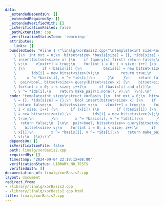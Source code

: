 ```yaml
---
data:
  _extendedDependsOn: []
  _extendedRequiredBy: []
  _extendedVerifiedWith: []
  _isVerificationFailed: false
  _pathExtension: cpp
  _verificationStatusIcon: ':warning:'
  attributes:
    links: []
  bundledCode: "#line 1 \"linalg/xorBasis2.cpp\"\ntemplate<int size>\nstruct xorBasis\
    \ {\n  int nxt = 0;\n  bitset<size> *basis[size] = {}, *ids[size] = {};\n  bool\
    \ insert(bitset<size> x) {\n    if (query(x).first) return false;\n    bitset<size>\
    \ v;\n    v[nxt++] = true;\n    for(int i = 0; i < size; i++) {\n      if (x[i])\
    \ {\n        if (!basis[i]) {\n          basis[i] = new bitset<size>(x);\n   \
    \       ids[i] = new bitset<size>(v);\n          return true;\n        }\n   \
    \     x ^= *basis[i], v ^= *ids[i];\n      }\n    }\n    return false;\n  }\n\n\
    \  pair<bool, bitset<size>> query(bitset<size> x) {\n    bitset<size> v;\n   \
    \ for(int i = 0; i < size; i++)\n      if (basis[i] and x[i])\n        x ^= *basis[i],\
    \ v ^= *ids[i];\n    return make_pair(x.none(), v);\n  }\n};\n"
  code: "template<int size>\nstruct xorBasis {\n  int nxt = 0;\n  bitset<size> *basis[size]\
    \ = {}, *ids[size] = {};\n  bool insert(bitset<size> x) {\n    if (query(x).first)\
    \ return false;\n    bitset<size> v;\n    v[nxt++] = true;\n    for(int i = 0;\
    \ i < size; i++) {\n      if (x[i]) {\n        if (!basis[i]) {\n          basis[i]\
    \ = new bitset<size>(x);\n          ids[i] = new bitset<size>(v);\n          return\
    \ true;\n        }\n        x ^= *basis[i], v ^= *ids[i];\n      }\n    }\n  \
    \  return false;\n  }\n\n  pair<bool, bitset<size>> query(bitset<size> x) {\n\
    \    bitset<size> v;\n    for(int i = 0; i < size; i++)\n      if (basis[i] and\
    \ x[i])\n        x ^= *basis[i], v ^= *ids[i];\n    return make_pair(x.none(),\
    \ v);\n  }\n};\n"
  dependsOn: []
  isVerificationFile: false
  path: linalg/xorBasis2.cpp
  requiredBy: []
  timestamp: '2024-09-04 22:19:12+08:00'
  verificationStatus: LIBRARY_NO_TESTS
  verifiedWith: []
documentation_of: linalg/xorBasis2.cpp
layout: document
redirect_from:
- /library/linalg/xorBasis2.cpp
- /library/linalg/xorBasis2.cpp.html
title: linalg/xorBasis2.cpp
---
```

